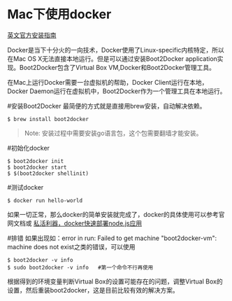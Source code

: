 Mac下使用docker
===============
[英文官方安装指南](https://docs.docker.com/installation/mac/)

Docker是当下十分火的一向技术，Docker使用了Linux-specific内核特定，所以在Mac OS X无法直接本地运行。但是可以通过安装Boot2Docker application实现。Boot2Docker包含了Virtual Box VM,Docker和Boot2Docker管理工具。

在Mac上运行Docker需要一台虚拟机的帮助，Docker Client运行在本地，Docker Daemon运行在虚拟机中，Boot2Docker作为一个管理工具在本地运行。

#安装Boot2Docker
最简便的方式就是直接用brew安装，自动解决依赖。

```
$ brew install boot2docker
```

>Note: 安装过程中需要安装go语言包，这个包需要翻墙才能安装。

#初始化docker

```
$ boot2docker init
$ boot2docker start
$ $(boot2docker shellinit)
```

#测试docker

```
$ docker run hello-world
```
如果一切正常，那么docker的简单安装就完成了，docker的具体使用可以参考官网文档或
[私活利器，docker快速部署node.js应用](https://cnodejs.org/topic/53f494d9bbdaa79d519c9a4a)

#排错
如果出现如：error in run: Failed to get machine "boot2docker-vm": machine does not exist之类的错误，可以使用

```
$ boot2docker -v info
$ sudo boot2docker -v info   #第一个命令不行再使用
```  
根据得到的环境变量判断Virtual Box的设置可能存在的问题，调整Virtual Box的设置，然后重装boot2docker，这是目前比较有效的解决方案。
